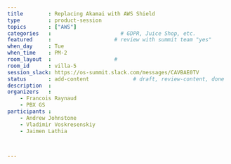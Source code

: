 ```yaml
---
title        : Replacing Akamai with AWS Shield
type         : product-session
topics       : ["AWS"]
categories   :                      # GDPR, Juice Shop, etc.
featured     :                    # review with summit team "yes"
when_day     : Tue
when_time    : PM-2
room_layout  :                    #
room_id      : villa-5
session_slack: https://os-summit.slack.com/messages/CAVBAE0TV
status       : add-content              # draft, review-content, done
description  :
organizers   :
    - Francois Raynaud
    - PBX GS
participants :
    - Andrew Johnstone
    - Vladimir Voskresenskiy
    - Jaimen Lathia



---
```


<!-- (add more details about DevSecOps Maturity Model here)

## WHY

(...)

## What

(...)

## Outcomes

(...)

## References

(...) -->
